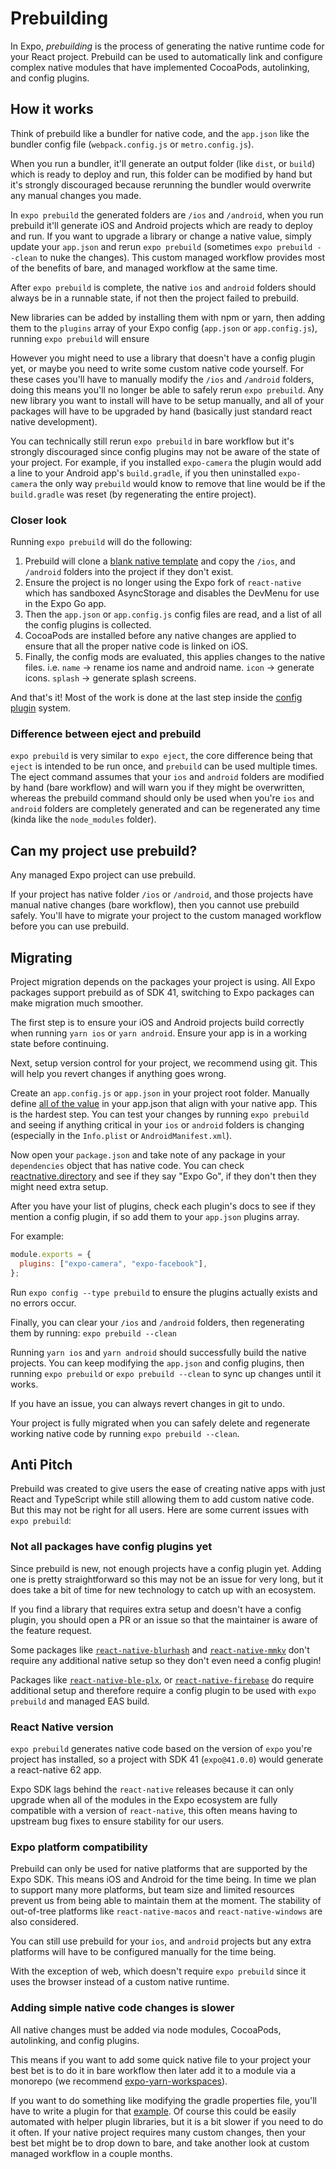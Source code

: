 # Prebuilding

In Expo, _prebuilding_ is the process of generating the native runtime code for your React project. Prebuild can be used to automatically link and configure complex native modules that have implemented CocoaPods, autolinking, and config plugins.

## How it works

Think of prebuild like a bundler for native code, and the `app.json` like the bundler config file (`webpack.config.js` or `metro.config.js`).

When you run a bundler, it'll generate an output folder (like `dist`, or `build`) which is ready to deploy and run, this folder can be modified by hand but it's strongly discouraged because rerunning the bundler would overwrite any manual changes you made.

In `expo prebuild` the generated folders are `/ios` and `/android`, when you run prebuild it'll generate iOS and Android projects which are ready to deploy and run. If you want to upgrade a library or change a native value, simply update your `app.json` and rerun `expo prebuild` (sometimes `expo prebuild --clean` to nuke the changes). This custom managed workflow provides most of the benefits of bare, and managed workflow at the same time.

After `expo prebuild` is complete, the native `ios` and `android` folders should always be in a runnable state, if not then the project failed to prebuild.

New libraries can be added by installing them with npm or yarn, then adding them to the `plugins` array of your Expo config (`app.json` or `app.config.js`), running `expo prebuild` will ensure

However you might need to use a library that doesn't have a config plugin yet, or maybe you need to write some custom native code yourself.
For these cases you'll have to manually modify the `/ios` and `/android` folders, doing this means you'll no longer be able to safely rerun `expo prebuild`. Any new library you want to install will have to be setup manually, and all of your packages will have to be upgraded by hand (basically just standard react native development).

You can technically still rerun `expo prebuild` in bare workflow but it's strongly discouraged since config plugins may not be aware of the state of your project. For example, if you installed `expo-camera` the plugin would add a line to your Android app's `build.gradle`, if you then uninstalled `expo-camera` the only way `prebuild` would know to remove that line would be if the `build.gradle` was reset (by regenerating the entire project).

### Closer look

Running `expo prebuild` will do the following:

1. Prebuild will clone a [blank native template][native-template] and copy the `/ios`, and `/android` folders into the project if they don't exist.
2. Ensure the project is no longer using the Expo fork of `react-native` which has sandboxed AsyncStorage and disables the DevMenu for use in the Expo Go app.
3. Then the `app.json` or `app.config.js` config files are read, and a list of all the config plugins is collected.
4. CocoaPods are installed before any native changes are applied to ensure that all the proper native code is linked on iOS.
5. Finally, the config mods are evaluated, this applies changes to the native files. i.e. `name` -> rename ios name and android name. `icon` -> generate icons. `splash` -> generate splash screens.

And that's it! Most of the work is done at the last step inside the [config plugin][config-plugins] system.

### Difference between eject and prebuild

`expo prebuild` is very similar to `expo eject`, the core difference being that `eject` is intended to be run once, and `prebuild` can be used multiple times. The eject command assumes that your `ios` and `android` folders are modified by hand (bare workflow) and will warn you if they might be overwritten, whereas the prebuild command should only be used when you're `ios` and `android` folders are completely generated and can be regenerated any time (kinda like the `node_modules` folder).

## Can my project use prebuild?

Any managed Expo project can use prebuild.

If your project has native folder `/ios` or `/android`, and those projects have manual native changes (bare workflow), then you cannot use prebuild safely. You'll have to migrate your project to the custom managed workflow before you can use prebuild.

## Migrating

Project migration depends on the packages your project is using. All Expo packages support prebuild as of SDK 41, switching to Expo packages can make migration much smoother.

The first step is to ensure your iOS and Android projects build correctly when running `yarn ios` or `yarn android`. Ensure your app is in a working state before continuing.

Next, setup version control for your project, we recommend using git. This will help you revert changes if anything goes wrong.

<!-- TODO: Automate this step -->

Create an `app.config.js` or `app.json` in your project root folder. Manually define [all of the value](https://docs.expo.dev/versions/latest/config/app/) in your app.json that align with your native app. This is the hardest step. You can test your changes by running `expo prebuild` and seeing if anything critical in your `ios` or `android` folders is changing (especially in the `Info.plist` or `AndroidManifest.xml`).

Now open your `package.json` and take note of any package in your `dependencies` object that has native code. You can check [reactnative.directory](https://reactnative.directory/) and see if they say "Expo Go", if they don't then they might need extra setup.

After you have your list of plugins, check each plugin's docs to see if they mention a config plugin, if so add them to your `app.json` plugins array.

For example:

```js
module.exports = {
  plugins: ["expo-camera", "expo-facebook"],
};
```

Run `expo config --type prebuild` to ensure the plugins actually exists and no errors occur.

Finally, you can clear your `/ios` and `/android` folders, then regenerating them by running: `expo prebuild --clean`

Running `yarn ios` and `yarn android` should successfully build the native projects. You can keep modifying the `app.json` and config plugins, then running `expo prebuild` or `expo prebuild --clean` to sync up changes until it works.

If you have an issue, you can always revert changes in git to undo.

Your project is fully migrated when you can safely delete and regenerate working native code by running `expo prebuild --clean`.

## Anti Pitch

Prebuild was created to give users the ease of creating native apps with just React and TypeScript while still allowing them to add custom native code. But this may not be right for all users. Here are some current issues with `expo prebuild`:

### Not all packages have config plugins yet

Since prebuild is new, not enough projects have a config plugin yet. Adding one is pretty straightforward so this may not be an issue for very long, but it does take a bit of time for new technology to catch up with an ecosystem.

<!-- TODO: https://reactnative.directory/ to check for plugin support -->

If you find a library that requires extra setup and doesn't have a config plugin, you should open a PR or an issue so that the maintainer is aware of the feature request.

Some packages like [`react-native-blurhash`](https://github.com/mrousavy/react-native-blurhash) and [`react-native-mmkv`](https://github.com/mrousavy/react-native-mmkv) don't require any additional native setup so they don't even need a config plugin!

Packages like [`react-native-ble-plx`](https://github.com/Polidea/react-native-ble-plx), or [`react-native-firebase`](https://github.com/invertase/react-native-firebase) do require additional setup and therefore require a config plugin to be used with `expo prebuild` and managed EAS build.

### React Native version

`expo prebuild` generates native code based on the version of `expo` you're project has installed, so a project with SDK 41 (`expo@41.0.0`) would generate a react-native 62 app.

Expo SDK lags behind the `react-native` releases because it can only upgrade when all of the modules in the Expo ecosystem are fully compatible with a version of `react-native`, this often means having to upstream bug fixes to ensure stability for our users.

### Expo platform compatibility

Prebuild can only be used for native platforms that are supported by the Expo SDK. This means iOS and Android for the time being. In time we plan to support many more platforms, but team size and limited resources prevent us from being able to maintain them at the moment. The stability of out-of-tree platforms like `react-native-macos` and `react-native-windows` are also considered.

You can still use prebuild for your `ios`, and `android` projects but any extra platforms will have to be configured manually for the time being.

With the exception of web, which doesn't require `expo prebuild` since it uses the browser instead of a custom native runtime.

### Adding simple native code changes is slower

All native changes must be added via node modules, CocoaPods, autolinking, and config plugins.

This means if you want to add some quick native file to your project your best bet is to do it in bare workflow then later add it to a module via a monorepo (we recommend [expo-yarn-workspaces](https://www.npmjs.com/package/expo-yarn-workspaces)).

If you want to do something like modifying the gradle properties file, you'll have to write a plugin for that [example](https://github.com/expo/expo/blob/1c994bb042ad47fbf6878e3b5793d4545f2d1208/apps/native-component-list/app.config.js#L21-L28). Of course this could be easily automated with helper plugin libraries, but it is a bit slower if you need to do it often. If your native project requires many custom changes, then your best bet might be to drop down to bare, and take another look at custom managed workflow in a couple months.

[config-plugins]: https://docs.expo.dev/guides/config-plugins/
[native-template]: https://github.com/expo/expo/tree/master/templates/expo-template-bare-minimum
